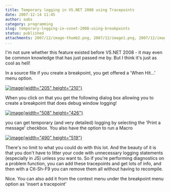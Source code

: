 ```yaml
---
title: Temporary logging in VS.NET 2008 using Tracepoints
date: 2007-12-14 11:45
author: aabs
category: programming
slug: temporary-logging-in-vsnet-2008-using-breakpoints
status: published
attachments: 2007/12/image-thumb2.png, 2007/12/image1.png, 2007/12/image2.png, 2007/12/image-thumb1.png, 2007/12/image-thumb.png, 2007/12/image.png
...
```


I'm not sure whether this feature existed before VS.NET 2008 - it may even be common knowledge that has just passed me by. But I think it's just as cool as hell!

In a source file if you create a breakpoint, you get offered a 'When Hit...' menu option.

[![image]({static}2007/12/image-thumb.png){width="205" height="210"}]({static}2007/12/image.png)

When you click on that you get the following dialog box allowing you to create a breakpoint that does debug window logging!

[![image]({static}2007/12/image-thumb1.png){width="508" height="426"}]({static}2007/12/image1.png)

you can get temporary (and very detailed) logging by selecting the 'Print a message' checkbox. You also have the option to run a Macro

[![image]({static}2007/12/image-thumb2.png){width="490" height="519"}]({static}2007/12/image2.png)

There's no limit to what you could do with this lot. And the beauty of it is that you don't have to litter your code with unnecessary logging statements (especially in JS) unless you want to. So if you're performing diagnostics on a problem function, you can add these tracepoints and get lots of info, and then with a Ctl-Sh-F9 you can remove them all without having to recompile.

Nice. You can also add it from the context menu under the breakpoint menu option as 'insert a tracepoint'

